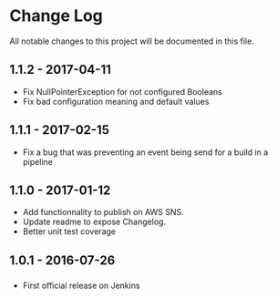 # Change Log
All notable changes to this project will be documented in this file.

## 1.1.2 - 2017-04-11
- Fix NullPointerException for not configured Booleans
- Fix bad configuration meaning and default values

## 1.1.1 - 2017-02-15
- Fix a bug that was preventing an event being send for a build in a pipeline

## 1.1.0 - 2017-01-12
- Add functionnality to publish on AWS SNS. 
- Update readme to expose Changelog.
- Better unit test coverage


## 1.0.1 - 2016-07-26
###
- First official release on Jenkins
